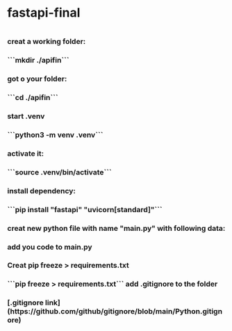 
<h1> fastapi-final <h1>

<h3> creat a working folder: <h3>
```mkdir ./apifin```
<h3> got o your folder:  <h3>
```cd ./apifin```
<h3>start .venv<h3>
```python3 -m venv .venv```
<h3>activate it:<h3> 
```source .venv/bin/activate```
<h3> install dependency:<h3>
```pip install "fastapi" "uvicorn[standard]"```
<h3>creat new python file with name "main.py" with following data: <h3>
add you code to main.py

<h3>Creat pip freeze > requirements.txt<h3> 
```pip freeze > requirements.txt```
 add .gitignore to the folder <h3>
[.gitignore link](https://github.com/github/gitignore/blob/main/Python.gitignore)




